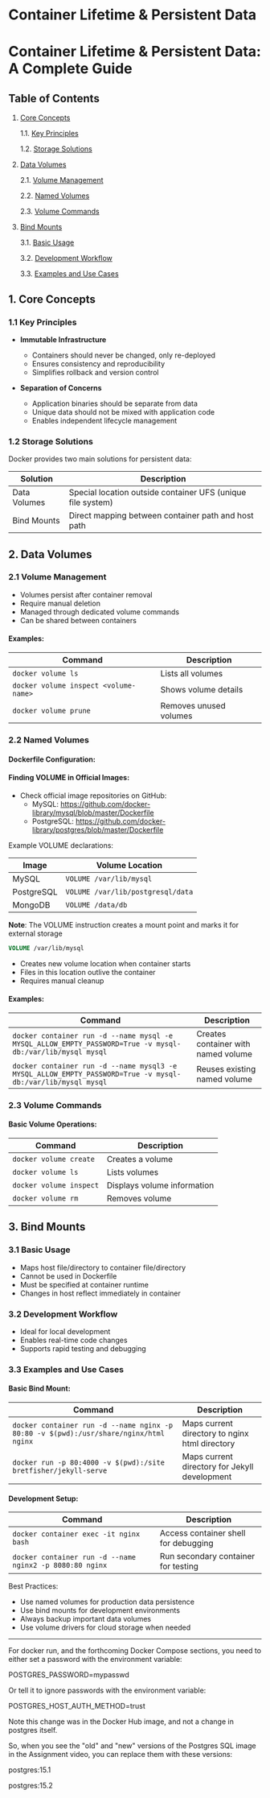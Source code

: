 # Container Lifetime & Persistent Data

# Container Lifetime & Persistent Data: A Complete Guide

## Table of Contents

1. [Core Concepts](#1-core-concepts)

   1.1. [Key Principles](#11-key-principles)

   1.2. [Storage Solutions](#12-storage-solutions)

2. [Data Volumes](#2-data-volumes)

   2.1. [Volume Management](#21-volume-management)

   2.2. [Named Volumes](#22-named-volumes)

   2.3. [Volume Commands](#23-volume-commands)

3. [Bind Mounts](#3-bind-mounts)

   3.1. [Basic Usage](#31-basic-usage)

   3.2. [Development Workflow](#32-development-workflow)

   3.3. [Examples and Use Cases](#33-examples-and-use-cases)

## 1. Core Concepts

### 1.1 Key Principles

- **Immutable Infrastructure**

  - Containers should never be changed, only re-deployed
  - Ensures consistency and reproducibility
  - Simplifies rollback and version control

- **Separation of Concerns**
  - Application binaries should be separate from data
  - Unique data should not be mixed with application code
  - Enables independent lifecycle management

### 1.2 Storage Solutions

Docker provides two main solutions for persistent data:

| Solution     | Description                                                 |
| ------------ | ----------------------------------------------------------- |
| Data Volumes | Special location outside container UFS (unique file system) |
| Bind Mounts  | Direct mapping between container path and host path         |

## 2. Data Volumes

### 2.1 Volume Management

- Volumes persist after container removal
- Require manual deletion
- Managed through dedicated volume commands
- Can be shared between containers

#### Examples:

| Command                               | Description            |
| ------------------------------------- | ---------------------- |
| `docker volume ls`                    | Lists all volumes      |
| `docker volume inspect <volume-name>` | Shows volume details   |
| `docker volume prune`                 | Removes unused volumes |

### 2.2 Named Volumes

#### Dockerfile Configuration:

#### Finding VOLUME in Official Images:

- Check official image repositories on GitHub:
  - MySQL: https://github.com/docker-library/mysql/blob/master/Dockerfile
  - PostgreSQL: https://github.com/docker-library/postgres/blob/master/Dockerfile

Example VOLUME declarations:

| Image      | Volume Location                   |
| ---------- | --------------------------------- |
| MySQL      | `VOLUME /var/lib/mysql`           |
| PostgreSQL | `VOLUME /var/lib/postgresql/data` |
| MongoDB    | `VOLUME /data/db`                 |

**Note**: The VOLUME instruction creates a mount point and marks it for external storage

```dockerfile
VOLUME /var/lib/mysql
```

- Creates new volume location when container starts
- Files in this location outlive the container
- Requires manual cleanup

#### Examples:

| Command                                                                                                     | Description                         |
| ----------------------------------------------------------------------------------------------------------- | ----------------------------------- |
| `docker container run -d --name mysql -e MYSQL_ALLOW_EMPTY_PASSWORD=True -v mysql-db:/var/lib/mysql mysql`  | Creates container with named volume |
| `docker container run -d --name mysql3 -e MYSQL_ALLOW_EMPTY_PASSWORD=True -v mysql-db:/var/lib/mysql mysql` | Reuses existing named volume        |

### 2.3 Volume Commands

#### Basic Volume Operations:

| Command                 | Description                 |
| ----------------------- | --------------------------- |
| `docker volume create`  | Creates a volume            |
| `docker volume ls`      | Lists volumes               |
| `docker volume inspect` | Displays volume information |
| `docker volume rm`      | Removes volume              |

## 3. Bind Mounts

### 3.1 Basic Usage

- Maps host file/directory to container file/directory
- Cannot be used in Dockerfile
- Must be specified at container runtime
- Changes in host reflect immediately in container

### 3.2 Development Workflow

- Ideal for local development
- Enables real-time code changes
- Supports rapid testing and debugging

### 3.3 Examples and Use Cases

#### Basic Bind Mount:

| Command                                                                               | Description                                    |
| ------------------------------------------------------------------------------------- | ---------------------------------------------- |
| `docker container run -d --name nginx -p 80:80 -v $(pwd):/usr/share/nginx/html nginx` | Maps current directory to nginx html directory |
| `docker run -p 80:4000 -v $(pwd):/site bretfisher/jekyll-serve`                       | Maps current directory for Jekyll development  |

#### Development Setup:

| Command                                                  | Description                          |
| -------------------------------------------------------- | ------------------------------------ |
| `docker container exec -it nginx bash`                   | Access container shell for debugging |
| `docker container run -d --name nginx2 -p 8080:80 nginx` | Run secondary container for testing  |

Best Practices:

- Use named volumes for production data persistence
- Use bind mounts for development environments
- Always backup important data volumes
- Use volume drivers for cloud storage when needed

---

For docker run, and the forthcoming Docker Compose sections, you need to either set a password with the environment variable:

POSTGRES_PASSWORD=mypasswd

Or tell it to ignore passwords with the environment variable:

POSTGRES_HOST_AUTH_METHOD=trust

Note this change was in the Docker Hub image, and not a change in postgres itself.

So, when you see the "old" and "new" versions of the Postgres SQL image in the Assignment video, you can replace them with these versions:

postgres:15.1

postgres:15.2
